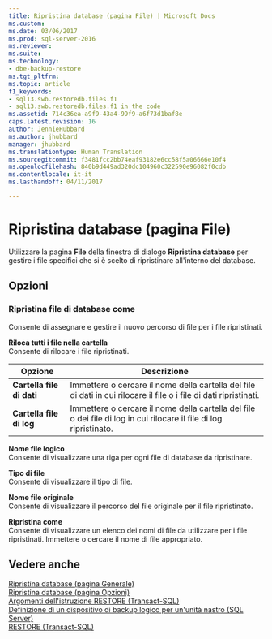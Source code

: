 ```yaml
---
title: Ripristina database (pagina File) | Microsoft Docs
ms.custom: 
ms.date: 03/06/2017
ms.prod: sql-server-2016
ms.reviewer: 
ms.suite: 
ms.technology:
- dbe-backup-restore
ms.tgt_pltfrm: 
ms.topic: article
f1_keywords:
- sql13.swb.restoredb.files.f1
- sql13.swb.restoredb.files.f1 in the code
ms.assetid: 714c36ea-a9f9-43a4-99f9-a6f73d1baf8e
caps.latest.revision: 16
author: JennieHubbard
ms.author: jhubbard
manager: jhubbard
ms.translationtype: Human Translation
ms.sourcegitcommit: f3481fcc2bb74eaf93182e6cc58f5a06666e10f4
ms.openlocfilehash: 840b9d449ad320dc104960c322590e96082f0cdb
ms.contentlocale: it-it
ms.lasthandoff: 04/11/2017

---
```

# <a name="restore-database-files-page"></a>Ripristina database (pagina File)
  Utilizzare la pagina **File** della finestra di dialogo **Ripristina database** per gestire i file specifici che si è scelto di ripristinare all'interno del database.  
  
## <a name="options"></a>Opzioni  
  
### <a name="restore-database-files-as"></a>Ripristina file di database come  
 Consente di assegnare e gestire il nuovo percorso di file per i file ripristinati.  
  
 **Riloca tutti i file nella cartella**  
 Consente di rilocare i file ripristinati.  
  
|Opzione|Descrizione|  
|------------|-----------------|  
|**Cartella file di dati**|Immettere o cercare il nome della cartella del file di dati in cui rilocare il file o i file di dati ripristinati.|  
|**Cartella file di log**|Immettere o cercare il nome della cartella del file o dei file di log in cui rilocare il file di log ripristinato.|  
  
 **Nome file logico**  
 Consente di visualizzare una riga per ogni file di database da ripristinare.  
  
 **Tipo di file**  
 Consente di visualizzare il tipo di file.  
  
 **Nome file originale**  
 Consente di visualizzare il percorso del file originale per il file ripristinato.  
  
 **Ripristina come**  
 Consente di visualizzare un elenco dei nomi di file da utilizzare per i file ripristinati. Immettere o cercare il nome di file appropriato.  
  
## <a name="see-also"></a>Vedere anche  
 [Ripristina database &#40;pagina Generale&#41;](../../relational-databases/backup-restore/restore-database-general-page.md)   
 [Ripristina database &#40;pagina Opzioni&#41;](../../relational-databases/backup-restore/restore-database-options-page.md)   
 [Argomenti dell'istruzione RESTORE &#40;Transact-SQL&#41;](../../t-sql/statements/restore-statements-arguments-transact-sql.md)   
 [Definizione di un dispositivo di backup logico per un'unità nastro &#40;SQL Server&#41;](../../relational-databases/backup-restore/define-a-logical-backup-device-for-a-tape-drive-sql-server.md)   
 [RESTORE &#40;Transact-SQL&#41;](../../t-sql/statements/restore-statements-transact-sql.md)  
  
  
